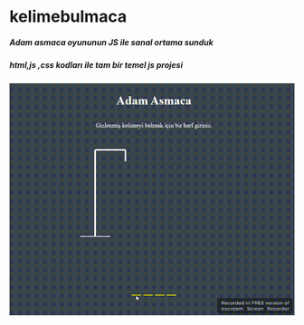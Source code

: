 # kelimebulmaca

<h5>Adam asmaca oyununun JS ile sanal ortama sunduk </h5>

<h5>html,js ,css kodları ile tam bir  temel js projesi </h5>

![](Video_2023_08_30-1_edit_0.gif)
